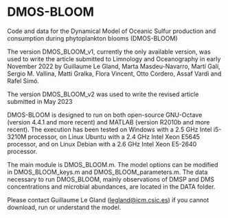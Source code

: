# DMOS-BLOOM

Code and data for the Dynamical Model of Oceanic Sulfur production and consumption during phytoplankton blooms (DMOS-BLOOM)

The version DMOS_BLOOM_v1, currently the only available version, was used to write the article submitted to Limnology and Oceanography in early November 2022
by Guillaume Le Gland, Marta Masdeu-Navarro, Martí Galí, Sergio M. Vallina, Matti Gralka, Flora Vincent, Otto Cordero, Assaf Vardi and Rafel Simó.

The version DMOS_BLOOM_v2 was used to write the revised article submitted in May 2023

DMOS-BLOOM is designed to run on both open-source GNU-Octave (version 4.4.1 and more recent) and MATLAB (version R2010b and more recent).
The execution has been tested on Windows with a 2.5 GHz Intel i5-3210M processor, on Linux Ubuntu with a 2.4 GHz Intel Xeon E5645 processor, and on Linux Debian with a 2.6 GHz Intel Xeon E5-2640 processor.

The main module is DMOS_BLOOM.m. The model options can be modified in DMOS_BLOOM_keys.m and DMOS_BLOOM_parameters.m.
The data necessary to run DMOS_BLOOM, mainly observations of DMSP and DMS concentrations and microbial abundances, are located in the DATA folder.

Please contact Guillaume Le Gland (legland@icm.csic.es) if you cannot download, run or understand the model.

